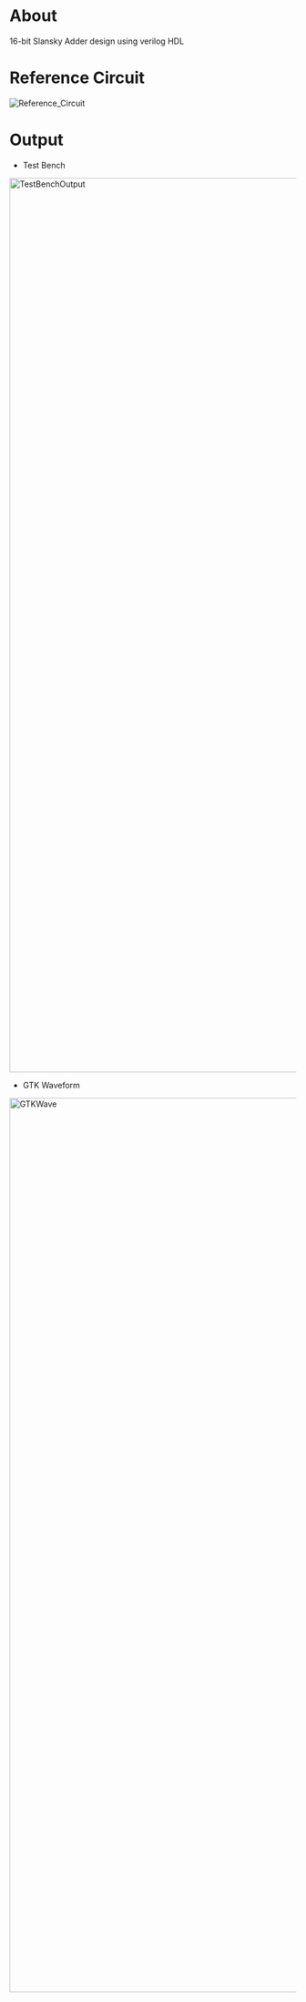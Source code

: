 # About
16-bit Slansky Adder design using verilog HDL

# Reference Circuit

![Reference_Circuit](https://user-images.githubusercontent.com/60811574/118268087-8e684380-b4da-11eb-86ca-c131a5ed04cf.png)

# Output
- Test Bench
<img width="1571" alt="TestBenchOutput" src="https://user-images.githubusercontent.com/60811574/118268138-a17b1380-b4da-11eb-8375-d230a6293f50.png">

- GTK Waveform
<img width="1571" alt="GTKWave" src="https://user-images.githubusercontent.com/60811574/118268173-af309900-b4da-11eb-927b-10b0df8f6a5e.png">
